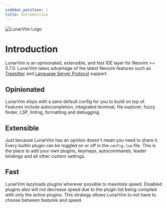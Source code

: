 ```yaml
---
sidebar_position: 1
title: Introduction
---
```


<img src="/img/lunarvim_logo.png" alt="LunarVim Logo" />

# Introduction

LunarVim is an opinionated, extensible, and fast IDE layer for Neovim >= 0.7.0. LunarVim takes advantage of the latest Neovim features such as [Treesitter](https://tree-sitter.github.io/tree-sitter/) and [Language Server Protocol](https://en.wikipedia.org/wiki/Language_Server_Protocol) support.

## Opinionated

LunarVim ships with a sane default config for you to build on top of. Features include autocompletion, integrated terminal, file explorer, fuzzy finder, LSP, linting, formatting and debugging.

## Extensible

Just because LunarVim has an opinion doesn't mean you need to share it. Every builtin plugin can be toggled on or off in the `config.lua` file. This is the place to add your own plugins, keymaps, autocommands, leader bindings and all other custom settings.

## Fast

LunarVim lazyloads plugins wherever possible to maximize speed. Disabled plugins also will not decrease speed due to the plugin list being compiled with only the active plugins. This strategy allows LunarVim to not have to choose between features and speed.
